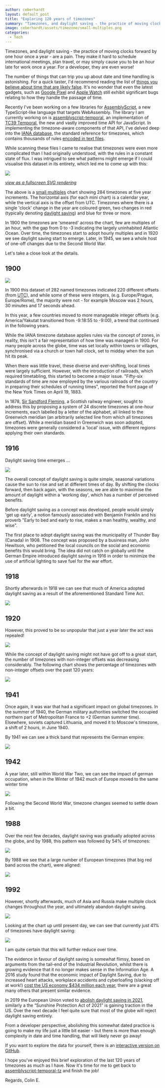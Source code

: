 ```yaml
---
author: ceberhardt
layout: default_post
title: "Exploring 120 years of timezones"
summary: "Timezones, and daylight saving - the practice of moving clocks forward by one hour once a year - are a pain. They make it hard to schedule international meetings, plan travel, or may simply cause you to be an hour late for work once a year. For a developer, they are even worse! This blog post takes a visual journey through the last 120 years of timezones, daylight saving and the ever changing world time."
image: ceberhardt/assets/timezone/small-multiples.png
categories:
  - Tech
---
```


Timezones, and daylight saving - the practice of moving clocks forward by one hour once a year - are a pain. They make it hard to schedule international meetings, plan travel, or may simply cause you to be an hour late for work once a year. For a developer, they are even worse!

The number of things that can trip you up about date and time handling is astonishing. For a quick taster, I'd recommend reading the list of [things you believe about time that are likely false](https://infiniteundo.com/post/25326999628/falsehoods-programmers-believe-about-time). It's no wonder that even the latest gadgets, such as  [Google Pixel](https://www.androidauthority.com/google-pixel-daylight-savings-bug-1208607/) and [Apple Watch](https://www.theverge.com/2018/10/8/17950300/apple-watch-series-4-reboot-crash-dst-bug) still exhibit significant bugs relating to how they handle the passage of time.

Recently I've been working on a few libraries for [AssemblyScript](https://www.assemblyscript.org/), a new TypeScript-like language that targets WebAssembly. The library I am currently working on is [assemblyscript-temporal](https://github.com/ColinEberhardt/assemblyscript-temporal), an implementation of [TC39 Temporal](https://tc39.es/proposal-temporal/docs/), the new and vastly improved time API for JavaScript. In implementing the timezone-aware components of that API, I've delved deep into the [IANA database](https://www.iana.org/time-zones), the standard reference for timezones, which contains thousands of rules [encoded in text files](https://data.iana.org/time-zones/tz-how-to.html).

While scanning these files I came to realise that timezones were even more complicated than I had originally understood, with the rules in a constant state of flux. I was intrigued to see what patterns might emerge if I could visualise this dataset in its entirety, which led me to come up with this:

<img src="{{site.baseurl}}/ceberhardt/assets/timezone/small-multiples.png"/>

_[view as a fullscreen SVG rendering](https://colineberhardt.github.io/timezone-viz/multiples/)_

The above is a [small multiples](https://en.wikipedia.org/wiki/Small_multiple) chart showing 284 timezones at five year increments. The horizontal axis (for each mini chart) is a calendar year, while the vertical axis is the offset from UTC. Timezones where there is a single 'clock' change in the year are coloured green, two changes in red (typically denoting [daylight saving](https://en.wikipedia.org/wiki/Daylight_saving_time)) and blue for three or more.

In 1900 the timezones are 'smeared' across the chart, few are multiples of an hour, with the gap from 0 to -3 indicating the largely uninhabited Atlantic Ocean. Over time, the timezones start to adopt hourly multiples and in 1920 we see daylight saving start to emerge. Later, in 1945, we see a whole host of one-off changes due to the Second World War.

Let's take a close look at the details.

## 1900

<img src="{{site.baseurl}}/ceberhardt/assets/timezone/1900.png"/>

In 1900 this dataset of 282 named timezones indicated 220 different offsets (from [UTC](https://en.wikipedia.org/wiki/Coordinated_Universal_Time)), and while some of these were integers, (e.g. Europe/Prague, Europe/Rome), the majority were not - for example Moscow was 2 hours, 30 minutes and 17 seconds ahead.

In this year, a few countries moved to more manageable integer offsets (e.g. America/Yakutat transitioned from -9:18:55 to -9:00), a trend that continued in the following years. 

While the IANA timezone database applies rules via the concept of zones, in reality, this isn't a fair representation of how time was managed in 1900. For many people across the globe, time was set locally within towns or villages, synchronised via a church or town hall clock, set to midday when the sun hit its peak.

When there was little travel, these diverse and ever-shifting, local times were largely sufficient. However, with the introduction of railroads, which required timetabling, this started to become a major issue. "Fifty-six standards of time are now employed by the various railroads of the country in preparing their schedules of running times", reported the front page of the New York Times on April 19, 1883.

In 1878, [Sir Sandford Fleming](https://en.wikipedia.org/wiki/Sandford_Fleming), a Scottish railway engineer, sought to address this by proposing a system of 24 discrete timezones at one-hour increments, each labelled by a letter of the alphabet, all linked to the Greenwich meridian (an arbitrarily selected line from which all timezones are offset). While a meridian based in Greenwich was soon adopted, timezones were generally considered a 'local' issue, with different regions applying their own standards.

## 1916

Daylight saving time emerges ...

<img src="{{site.baseurl}}/ceberhardt/assets/timezone/1916.png"/>

The overall concept of daylight saving is quite simple, seasonal variations cause the sun to rise and set at different times of day. By shifting the clocks forward, then back again, with the seasons, we are able to maximise the amount of daylight within a 'working day', which has a number of perceived benefits.

Before daylight saving as a concept was developed, people would simply 'get up early', a notion famously associated with Benjamin Franklin and his proverb "Early to bed and early to rise, makes a man healthy, wealthy, and wise".

The first place to adopt daylight saving was the municipality of Thunder Bay (Canada) in 1908. The concept was proposed by a business man, John Hewitson, who petitioned the local councils on the social and economic benefits this would bring. The idea did not catch on globally until the German Empire introduced daylight saving in 1916 in order to minimize the use of artificial lighting to save fuel for the war effort.

## 1918

Shortly afterwards in 1918 we can see that much of America adopted daylight saving as a result of the aforementioned Standard Time Act.

<img src="{{site.baseurl}}/ceberhardt/assets/timezone/1918.png"/>

## 1920

However, this proved to be so unpopular that just a year later the act was repealed!

<img src="{{site.baseurl}}/ceberhardt/assets/timezone/1920.png"/>

While the concept of daylight saving might not have got off to a great start, the number of timezones with non-integer offsets was decreasing considerably. The following chart shows the percentage of timezones with non-integer offsets over the past 120 years:

<img src="{{site.baseurl}}/ceberhardt/assets/timezone/integer-offset.png"/>

## 1941

Once again, it was war that had a significant impact on global timezones. In the summer of 1940, the German military authorities switched the occupied northern part of Metropolitan France to +2 (German summer time). Elsewhere, soviets captured Lithuania, and moved it to Moscow's timezone, a shift of 2 hours, in June 1940.

By 1941 we can see a thick band that represents the German empire:

<img src="{{site.baseurl}}/ceberhardt/assets/timezone/1941.png"/>

## 1942

A year later, still within World War Two, we can see the impact of german occupation, when in the Winter of 1942 much of Europe moved to the same winter time

<img src="{{site.baseurl}}/ceberhardt/assets/timezone/1942.png"/>

Following the Second World War, timezone changes seemed to settle down a bit.

## 1988

Over the next few decades, daylight saving was gradually adopted across the globe, and by 1988, this pattern was followed by 54% of timezones:

<img src="{{site.baseurl}}/ceberhardt/assets/timezone/dst-1988.png"/>

By 1988 we see that a large number of European timezones (that big red band across the chart), were aligned:

<img src="{{site.baseurl}}/ceberhardt/assets/timezone/1988.png"/>

## 1992

However, shortly afterwards, much of Asia and Russia make multiple clock changes throughout the year, and ultimately abandon daylight saving.

<img src="{{site.baseurl}}/ceberhardt/assets/timezone/1992.png"/>

Looking at the chart up until present day, we can see that currently just 41% of timezones have daylight saving:

<img src="{{site.baseurl}}/ceberhardt/assets/timezone/dst-present.png"/>

I am quite certain that this will further reduce over time.

The evidence in favour of daylight saving is somewhat flimsy, based on arguments from the tail-end of the Industrial Revolution, whilst there is growing evidence that it no longer makes sense in the Information Age. A 2016 study found that the economic impact of Daylight Saving, due to increased heart attacks, workplace accidents and cyberloafing (slacking off at work!) [cost the US economy $434 million each year](https://www.chmura.com/blog/2016/march/11/sleepbetter-lost-hour-economic-index), there are a great many others that present similar evidence.

In 2019 the European Union voted to [abolish daylight saving in 2021](https://www.bloomberg.com/news/articles/2019-03-28/why-time-changes-are-a-transportation-matter), similarly a the “Sunshine Protection Act of 2021” is gaining traction in the US. Over the next decade I feel quite sure that most of the globe will reject daylight saving entirely.

From a developer perspective, abolishing this somewhat dated practice is going to make my life just a little bit easier - but there is more than enough complexity in date and time handling, that will likely never go away!

If you want to explore the data for yourself, there is an [interactive version on GitHub](https://colineberhardt.github.io/timezone-viz/explore/).

I hope you've enjoyed this brief exploration of the last 120 years of timezones as much as I have. Now it's time for me to get back to [assemblyscript-temporal-tz](https://github.com/ColinEberhardt/assemblyscript-temporal-tz) and finish the job!

Regards, Colin E.

